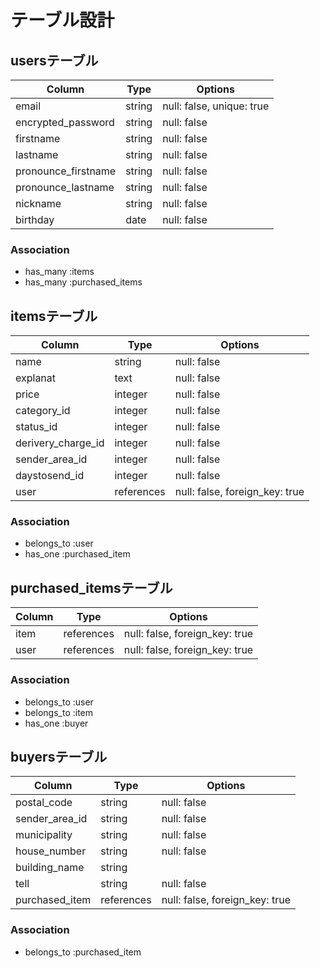 # テーブル設計

## usersテーブル

| Column             | Type   | Options                   |
| ------------------ | ------ | ------------------------- |
| email              | string | null: false, unique: true |
| encrypted_password | string | null: false               |
| firstname          | string | null: false               |
| lastname           | string | null: false               |
| pronounce_firstname| string | null: false               |
| pronounce_lastname | string | null: false               |
| nickname           | string | null: false               |
| birthday           | date   | null: false               |

### Association
- has_many :items
- has_many :purchased_items



## itemsテーブル
| Column             | Type         | Options                        |
| ------------------ | ------------ | ------------------------------ |
| name               | string       | null: false                    |
| explanat           | text         | null: false                    |
| price              | integer      | null: false                    |
| category_id        | integer      | null: false                    |
| status_id          | integer      | null: false                    |
| derivery_charge_id | integer      | null: false                    |
| sender_area_id     | integer      | null: false                    |
| daystosend_id      | integer      | null: false                    |
| user               | references   | null: false, foreign_key: true |

### Association
- belongs_to :user
- has_one    :purchased_item


## purchased_itemsテーブル
| Column                  | Type         | Options                        |
| ----------------------- | ------------ | ------------------------------ |
| item                    | references   | null: false, foreign_key: true |
| user                    | references   | null: false, foreign_key: true |

### Association
- belongs_to :user
- belongs_to :item
- has_one    :buyer

## buyersテーブル
| Column                  | Type         | Options                        |
| ----------------------- | ------------ | ------------------------------ |
| postal_code             | string       | null: false                    |
| sender_area_id          | string       | null: false                    |
| municipality            | string       | null: false                    |
| house_number            | string       | null: false                    |
| building_name           | string       |                                |
| tell                    | string       | null: false                    |
| purchased_item          | references   | null: false, foreign_key: true |

### Association
- belongs_to :purchased_item

